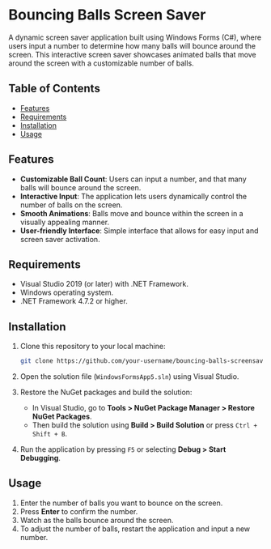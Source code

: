 # Bouncing Balls Screen Saver

A dynamic screen saver application built using Windows Forms (C#), where users input a number to determine how many balls will bounce around the screen. This interactive screen saver showcases animated balls that move around the screen with a customizable number of balls.

## Table of Contents

- [Features](#features)
- [Requirements](#requirements)
- [Installation](#installation)
- [Usage](#usage)

## Features

- **Customizable Ball Count**: Users can input a number, and that many balls will bounce around the screen.
- **Interactive Input**: The application lets users dynamically control the number of balls on the screen.
- **Smooth Animations**: Balls move and bounce within the screen in a visually appealing manner.
- **User-friendly Interface**: Simple interface that allows for easy input and screen saver activation.

## Requirements

- Visual Studio 2019 (or later) with .NET Framework.
- Windows operating system.
- .NET Framework 4.7.2 or higher.

## Installation

1. Clone this repository to your local machine:

    ```bash
    git clone https://github.com/your-username/bouncing-balls-screensaver.git
    ```

2. Open the solution file (`WindowsFormsApp5.sln`) using Visual Studio.

3. Restore the NuGet packages and build the solution:

    - In Visual Studio, go to **Tools > NuGet Package Manager > Restore NuGet Packages**.
    - Then build the solution using **Build > Build Solution** or press `Ctrl + Shift + B`.

4. Run the application by pressing `F5` or selecting **Debug > Start Debugging**.

## Usage

1. Enter the number of balls you want to bounce on the screen.
2. Press **Enter** to confirm the number.
3. Watch as the balls bounce around the screen.
4. To adjust the number of balls, restart the application and input a new number.
